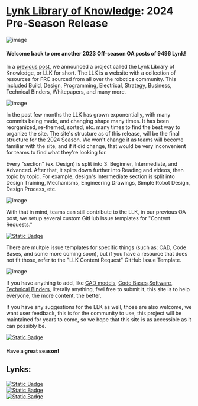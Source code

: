 # [Lynk Library of Knowledge](https://docs.lynkrobotics.org/): 2024 Pre-Season Release

![image](https://docs.lynkrobotics.org/imageAssets/image1.png)

#### Welcome back to one another 2023 Off-season OA posts of 9496 Lynk! 

In a [previous post](https://www.chiefdelphi.com/t/frc-9496-lynk-2024-build-thread-open-alliance/441524/8?u=jimmyy), we announced a project called the Lynk Library of Knowledge, or LLK for short. The LLK is a website with a collection of resources for FRC sourced from all over the robotics community. This included Build, Design, Programming, Electrical, Strategy, Business, Technical Binders, Whitepapers, and many more. 

![image](https://docs.lynkrobotics.org/imageAssets/decOA/llkFrontPage.png)

In the past few months the LLK has grown exponentially, with many commits being made, and changing shape many times. It has been reorganized, re-themed, sorted, etc. many times to find the best way to organize the site. The site's structure as of this release, will be the final structure for the 2024 Season. We won't change it as teams will become familiar with the site, and if it did change, that would be very inconvenient for teams to find what they're looking for.

Every "section" (ex. Design) is split into 3: Beginner, Intermediate, and Advanced. After that, it splits down further into Reading and videos, then topic by topic. For example, design's Intermediate section is split into Design Training, Mechanisms, Engineering Drawings, Simple Robot Design, Design Process, etc. 

![image](https://docs.lynkrobotics.org/imageAssets/decOA/llkDesignSection.png)

With that in mind, teams can still contribute to the LLK, in our previous OA post, we setup several custom GitHub Issue templates for "Content Requests." 

[![Static Badge](https://img.shields.io/badge/LLK%3A_Content_Request-thing?style=for-the-badge&logo=githubactions&logoColor=000000&labelColor=bf5700&color=000000)](https://github.com/LynkRobotics/Lynk-Library-of-Knowledge/issues/new/choose)

There are multple issue templates for specific things (such as: CAD, Code Bases, and some more coming soon), but if you have a resource that does not fit those, refer to the "LLK Content Request" GitHub Issue Template. 

![image](https://docs.lynkrobotics.org/imageAssets/decOA/llkIssueForm.png)

If you have anything to add, like [CAD models](https://docs.lynkrobotics.org/design/CAD/index.html), [Code Bases](https://docs.lynkrobotics.org/programming/codeBases.html),[Software](https://docs.lynkrobotics.org/programming/software.html), [Technical Binders](https://docs.lynkrobotics.org/technicalBinders/index.html), literally anything, feel free to submit it, this site is to help everyone, the more content, the better. 

If you have any suggestions for the LLK as well, those are also welcome, we want user feedback, this is for the community to use, this project will be maintained for years to come, so we hope that this site is as accessible as it can possibly be.

[![Static Badge](https://img.shields.io/badge/LLK%3A_Suggestion_Form-thing?style=for-the-badge&logo=githubactions&logoColor=000000&labelColor=bf5700&color=000000)](https://github.com/LynkRobotics/Lynk-Library-of-Knowledge/issues/new/choose)

#### Have a great season! 

## Lynks:
[![Static Badge](https://img.shields.io/badge/Lynk%20Library%20of%20Knowledge-LLK-NAN?style=for-the-badge&labelColor=bf5700&color=000000&link=docs.lynkrobotics.org)](https://docs.lynkrobotics.org/) <br>
[![Static Badge](https://img.shields.io/badge/LLK_GitHub_Repository-github?style=for-the-badge&logo=github&logoColor=000000&labelColor=bf5700&color=000000)](https://github.com/LynkRobotics/Lynk-Library-of-Knowledge) <br>
[![Static Badge](https://img.shields.io/badge/LLK%3A_Content_Request-thing?style=for-the-badge&logo=githubactions&logoColor=000000&labelColor=bf5700&color=000000)](https://github.com/LynkRobotics/Lynk-Library-of-Knowledge/issues/new/choose) <br>

